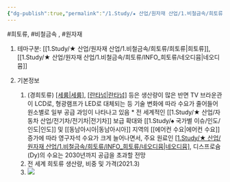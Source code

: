 ```yaml
---
{"dg-publish":true,"permalink":"/1.Study/★ 산업/원자재 산업/1.비철금속/희토류/INFO_희토류/경희토류/","created":"2024-11-20T21:02:28.805+09:00","updated":"2025-06-03T20:07:20.567+09:00"}
---
```


#희토류, #비철금속 , #원자재 


1. 테마구분: [[1.Study/★ 산업/원자재 산업/1.비철금속/희토류/희토류\|희토류]], [[1.Study/★ 산업/원자재 산업/1.비철금속/희토류/INFO_희토류/네오디뮴\|네오디뮴]]

2. 기본정보
	1. (경희토류) [[세륨\|세륨]](Ce), [[란타넘\|란타넘]](La) 등은 생산량이 많은 반면 TV 브라운관이 LCD로, 형광램프가 LED로 대체되는 등 기술 변화에 따라 수요가 줄어들어 원소별로 일부 공급 과잉이 나타나고 있음 
					* 전 세계적인 [[1.Study/★ 산업/자동차 산업/전기차/전기차\|전기차]] 보급 확대와 [[1.Study/♠ 국가별 이슈/인도/인도\|인도]] 및 [[동남아시아\|동남아시아]] 지역의 [[에어컨 수요\|에어컨 수요]] 증가에 따라 영구자석 수요가 크게 늘어나면서, 주요 원료인 [[1.Study/★ 산업/원자재 산업/1.비철금속/희토류/INFO_희토류/네오디뮴\|네오디뮴]](Nd), 디스프로슘(Dy)의 수요는 2030년까지 공급을 초과할 전망
	2. 전 세계 희토류 생산량, 비중 및 가격(2021.3)
	3. ![](https://i.imgur.com/WiOj4eT.png)

